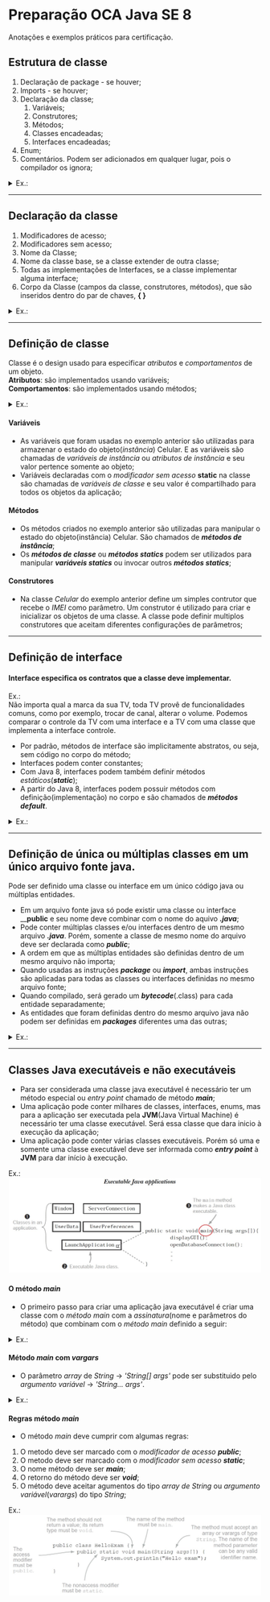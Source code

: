 # Preparação OCA Java SE 8 
Anotações e exemplos práticos para certificação.

## Estrutura de classe
1.  Declaração de package - se houver;
2.  Imports - se houver;
3.	Declaração da classe;
    1.	Variáveis;
    2.	Construtores;
    3.	Métodos;
    4. Classes encadeadas;
    5.	Interfaces encadeadas;
4.	Enum;
5.  Comentários. Podem ser adicionados em qualquer lugar, pois o compilador os ignora;

<details>
    <summary>Ex.:</summary>
    <p>Exemplo de estrutura de classe em Java</p>
        
        /*
        * Comentários
        */
        package br.com.pauluci; // deve ser a primeira instrução do arquivo .java, quando existir package;

        import java.time.LocalDate; // instrução import para utilizar a classe LocaDate. Deve sempre preceder a declaração da classe, quando existir imports

        /**
        * Javadoc
        * @author cleberson
        *
        */
        public class Pessoa {

          // variáveis de instância - estado do objeto
          private String documento; // número do documento
          private String nome; // nome da pessoa
          private LocalDate nascimento; // data do nascimento
        
          // contrutor
          public Pessoa(String documento, String nome, LocalDate nascimento) {
            this.documento = documento;
            this.nome = nome;
            this.nascimento = nascimento;
          }
        
          // métodos getters e setters - comportamento do objeto
          public String getDocumento() {
            return documento;
          }
          public void setDocumento(String documento) {
            this.documento = documento;
          }

          public String getNome() {
            return nome;
          }
          public void setNome(String nome) {
            this.nome = nome;
          }

          public LocalDate getNascimento() {
            return nascimento;
          }
          public void setNascimento(LocalDate nascimento) {
            this.nascimento = nascimento;
          }
        }

        // comentário depois da declaração da classe
</details>

----

## Declaração da classe
1.  Modificadores de acesso;
2.  Modificadores sem acesso;
3.  Nome da Classe;
4.  Nome da classe base, se a classe extender de outra classe;
5.  Todas as implementações de Interfaces, se a classe implementar alguma interface;
6.  Corpo da Classe (campos da classe, construtores, métodos), que são inseridos dentro do par de chaves, **{ }**

<details>
    <summary>Ex.:</summary>
    <p>Exemplo declaração de classe</p>
    
    public final class Corredor extends Pessoa implements Atleta { }
    
public                  | final                  | class         | Corredor       | extends       | Pessoa              | implements    | Atleta            | { } 
----------------------- | ---------------------- | ------------- | -------------- | ------------- | ------------------- | ------------- | ----------------- | ----------------
Modificador de acesso   | Modificador sem acesso | Palavra chave | Nome da Classe | Palavra chave | Nome base da Classe | Palavra chave | Nome da interface | Par de chaves
Opcional                | Opcional               | Obrigatório   | Obrigatório    | Opcional      | Opcional            | Opcional      | Opcional          | Obrigatório
    
</details>

----

## Definição de classe
Classe é o design usado para especificar _atributos_ e _comportamentos_ de um objeto.<br/>
__Atributos__: são implementados usando variáveis;<br/>
__Comportamentos__: são implementados usando métodos;

<details>
    <summary>Ex.:</summary>
    <p>Exemplo definição de atributos e métodos de uma classe</p>
        
        package br.com.pauluci;

        public class Celular {

          private String IMEI;
          private String modelo;
          private String fabricante;
          private String peso;
            
          public Celular(String IMEI) {
            this.IMEI = IMEI;
          }
          
          public String getIMEI() {
            return IMEI;
          }
          public void setIMEI(String iMEI) {
            IMEI = iMEI;
          }

          public String getModelo() {
            return modelo;
          }
          public void setModelo(String modelo) {
            this.modelo = modelo;
          }

          public String getFabricante() {
            return fabricante;
          }
          public void setFabricante(String fabricante) {
            this.fabricante = fabricante;
          }

          public String getPeso() {
            return peso;
          }
          public void setPeso(String peso) {
            this.peso = peso;
          }
          
          public void fazerChamada() {
            // codigo...
          }
        }
</details>

#### Variáveis
* As variáveis que foram usadas no exemplo anterior são utilizadas para armazenar o estado do objeto(_instância_) Celular. E as variáveis são chamadas de _variáveis de instância_ ou _atributos de instância_ e seu valor pertence somente ao objeto;
* Variáveis declaradas com o _modificador sem acesso_ __static__ na classe são chamadas de _variáveis de classe_ e seu valor é compartilhado para todos os objetos da aplicação;

#### Métodos
* Os métodos criados no exemplo anterior são utilizadas para manipular o estado do objeto(instância) Celular. São chamados de ___métodos de instância___;
* Os ___métodos de classe___ ou ___métodos statics___ podem ser utilizados para manipular ___variáveis statics___ ou invocar outros ___métodos statics___;

#### Construtores
* Na classe _Celular_ do exemplo anterior define um simples contrutor que recebe o _IMEI_ como parâmetro. Um construtor é utilizado para criar e inicializar os objetos de uma classe. A classe pode definir multiplos construtores que aceitam diferentes configurações de parâmetros;

----

## Definição de interface
#### Interface especifica os contratos que a classe deve implementar.<br/>
Ex.:<br/>
Não importa qual a marca da sua TV, toda TV provê de funcionalidades comuns, como por exemplo, trocar de canal, alterar o volume. Podemos comparar o controle da TV com uma interface e a TV com uma classe que implementa a interface controle.<br/>
* Por padrão, métodos de interface são implicitamente abstratos, ou seja, sem código no corpo do método;
* Interfaces podem conter constantes;
* Com Java 8, interfaces podem também definir métodos _estáticos_(___static___);
* A partir do Java 8, interfaces podem possuir métodos com definição(implementação) no corpo e são chamados de ___métodos default___.

<details>
    <summary>Ex.:</summary>
    <p>Exemplo definição de interface</p>
        
        package br.com.pauluci;

        public interface Controle {

          public static final String COMUNICACAO = "IR"; // constante

          // métodos abstratos por defaul
          void mudarCanal(int numeroCanal);
          void aumentarVolume();
          void diminuirVolume();

          // Novidade no Java 8. Métodos com implementação
          default void aumentarVolumeNoIntervalo(int intervalo) {
            for (; intervalo > 0; intervalo-- ) {
              this.aumentarVolume();
            }
          }

          // Método estático só pode acessar membros estáticos
          static String recuperarTipoComunicacao() {
            return Controle.COMUNICACAO;
          }
        }
</details>

----

## Definição de única ou múltiplas classes em um único arquivo fonte java.
Pode ser definido uma classe ou interface em um único código java ou múltiplas entidades.
* Em um arquivo fonte java só pode existir uma classe ou interface ____public__ e seu nome deve combinar com o nome do aquivo ___.java___;
* Pode conter múltiplas classes e/ou interfaces dentro de um mesmo arquivo ___.java___. Porém, somente a classe de mesmo nome do arquivo deve ser declarada como ___public___;
* A ordem em que as múltiplas entidades são definidas dentro de um mesmo arquivo não importa;
* Quando usadas as instruções ___package___ ou ___import___, ambas instruções são aplicadas para todas as classes ou interfaces definidas no mesmo arquivo fonte;
* Quando compilado, será gerado um ___bytecode___(.class) para cada entidade separadamente;
* As entidades que foram definidas dentro do mesmo arquivo java não podem ser definidas em ___packages___ diferentes uma das outras;

<details>
    <summary>Ex.:</summary>
    <p>Exemplo de definição de múltiplas entidades em um único arquivo fonte Celular.java</p>
        
        package br.com.pauluci;

        public class Celular {
          // codigo da classe Celular
        }

        interface Ligavel {
          // codigo da interface
        }

        class Mobilidade {
          // código da classe Mobilidade
        }

        interface Portatil {
          // código da interface Portatil
        }
        
</details>

----

## Classes Java executáveis e não executáveis
* Para ser considerada uma classe java executável é necessário ter um método especial ou _entry point_ chamado de método ___main___;
* Uma aplicação pode conter milhares de classes, interfaces, enums, mas para a aplicação ser executada pela __JVM__(Java Virtual Machine) é necessário ter uma classe executável. Será essa classe que dara inicio à execução da aplicação;
* Uma aplicação pode conter várias classes executáveis. Porém só uma e somente uma classe executável deve ser informada como ___entry point___ à __JVM__ para dar início à execução.

Ex.:<br/>
![picture alt](https://github.com/clebersonp/java8-oca/blob/master/src/main/resouces/img/aplicacao_executavel_java.jpg "Aplicação executável")

#### O método _main_
* O primeiro passo para criar uma aplicação java executável é criar uma classe com o _método main_ com a _assinatura_(nome e parâmetros do método) que combinam com o _método main_ definido a seguir:
<details>
    <summary>Ex.:</summary>
    <p>Exemplo do método main</p>
        
        package br.com.pauluci;

        public class Hello {
          public static void main(String[] args) {
            System.out.println("Hello World");
          }
        }
       
</details>

#### Método _main_ com _vargars_
* O parâmetro _array_ de _String_ -> _'String[] args'_ pode ser substituido pelo _argumento variável_ -> _'String... args'_.
<details>
    <summary>Ex.:</summary>
    <p>Exemplo do método main com argumento variável</p>
        
        package br.com.pauluci;

        public class Hello {
          public static void main(String... args) {
            System.out.println("Hello World");
          }
        }
       
</details>

#### Regras método _main_
* O método _main_ deve cumprir com algumas regras:
1.  O metodo deve ser marcado com o _modificador de acesso_ ___public___;
2.  O metodo deve ser marcado com o _modificador sem acesso_ ___static___;
3.  O nome método deve ser ___main___;
4.  O retorno do método deve ser ___void___;
5.  O método deve aceitar agumentos do tipo _array de String_ ou _argumento variável_(_varargs_) do tipo _String_;

Ex.:
![picture alt](https://github.com/clebersonp/java8-oca/blob/master/src/main/resouces/img/metodo_main_explicacao.jpg "Método main")
